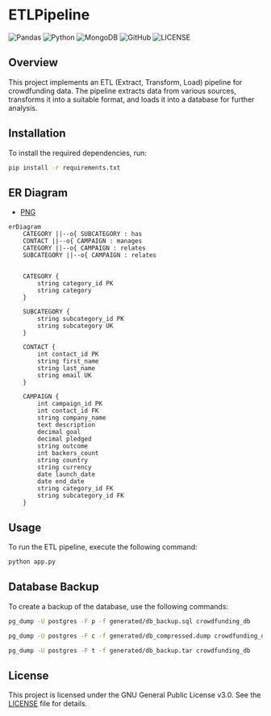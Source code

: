# ETLPipeline

![Pandas](https://img.shields.io/badge/pandas-%23150458.svg?style=for-the-badge&logo=pandas&logoColor=green)
![Python](https://img.shields.io/badge/python-3670A0?style=for-the-badge&logo=python&logoColor=ffdd54)
![MongoDB](https://img.shields.io/badge/MongoDB-%234ea94b.svg?style=for-the-badge&logo=mongodb&logoColor=white)
![GitHub](https://img.shields.io/badge/github-%23121011.svg?style=for-the-badge&logo=github&logoColor=white)
![LICENSE](https://img.shields.io/badge/GPL--3.0-red?style=for-the-badge)

## Overview

This project implements an ETL (Extract, Transform, Load) pipeline for crowdfunding data. The pipeline extracts data from various sources, transforms it into a suitable format, and loads it into a database for further analysis.

## Installation

To install the required dependencies, run:

```sh
pip install -r requirements.txt
```

## ER Diagram

- [PNG](images/er-diagram.png)


```mermaid
erDiagram
    CATEGORY ||--o{ SUBCATEGORY : has
    CONTACT ||--o{ CAMPAIGN : manages
    CATEGORY ||--o{ CAMPAIGN : relates
    SUBCATEGORY ||--o{ CAMPAIGN : relates

    
    CATEGORY {
        string category_id PK
        string category
    }
    
    SUBCATEGORY {
        string subcategory_id PK
        string subcategory UK
    }
    
    CONTACT {
        int contact_id PK
        string first_name
        string last_name
        string email UK
    }
    
    CAMPAIGN {
        int campaign_id PK
        int contact_id FK
        string company_name
        text description
        decimal goal
        decimal pledged
        string outcome
        int backers_count
        string country
        string currency
        date launch_date
        date end_date
        string category_id FK
        string subcategory_id FK
    }

```

## Usage

To run the ETL pipeline, execute the following command:

```sh
python app.py
```

## Database Backup

To create a backup of the database, use the following commands:

```sh
pg_dump -U postgres -F p -f generated/db_backup.sql crowdfunding_db

pg_dump -U postgres -F c -f generated/db_compressed.dump crowdfunding_db

pg_dump -U postgres -F t -f generated/db_backup.tar crowdfunding_db
```

## License

This project is licensed under the GNU General Public License v3.0. See the [LICENSE](LICENSE) file for details.

